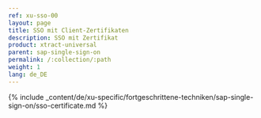 ```yaml
---
ref: xu-sso-00
layout: page
title: SSO mit Client-Zertifikaten
description: SSO mit Zertifikat
product: xtract-universal
parent: sap-single-sign-on
permalink: /:collection/:path
weight: 1
lang: de_DE
---
```



{% include _content/de/xu-specific/fortgeschrittene-techniken/sap-single-sign-on/sso-certificate.md %}
